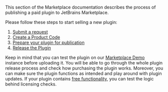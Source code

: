 [//]: # (title: Step-by-Step Guide to Putting a Plugin up for Sale)

This section of the Marketplace documentation describes the process of publishing a paid plugin to JetBrains Marketplace.

Please follow these steps to start selling a new plugin:

1. <a href="submit-a-request-to-sell-plugins-at-the-marketplace.md">Submit a request</a>
2. <a href="obtain-a-product-code-from-jetbrains.md">Create a Product Code</a>
3. <a href="prepare-a-plugin-to-be-sold-via-the-marketplace.md">Prepare your plugin for publication</a>
4. <a href="release-plugin.md">Release the Plugin</a>


Keep in mind that you can test the plugin on our <a href="main-demo.md">Marketplace Demo</a>  instance before uploading it. You will be able to go through the whole plugin release process and check how purchasing the plugin works. Moreover, you can make sure the plugin functions as intended and play around with plugin updates. If your plugin contains <a href="free-functionality.md">free functionality</a>, you can test the logic behind licensing checks.



